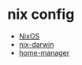 # nix config
- [NixOS](https://nixos.org/)
- [nix-darwin](https://github.com/LnL7/nix-darwin)
- [home-manager](https://github.com/nix-community/home-manager)
